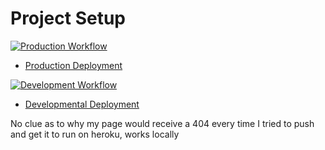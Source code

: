 # Project Setup

[![Production Workflow](https://github.com/cle4njit/dockflask/actions/workflows/prod.yml/badge.svg)](https://github.com/cle4njit/dockflask/actions/workflows/prod.yml)

* [Production Deployment](https://cle4-prod.herokuapp.com/)


[![Development Workflow](https://github.com/cle4njit/dockflask/actions/workflows/dev.yml/badge.svg)](https://github.com/cle4njit/dockflask/actions/workflows/dev.yml)

* [Developmental Deployment](https://cle4-dev.herokuapp.com/)

No clue as to why my page would receive a 404 every time I tried to push and get it to run on heroku, works locally